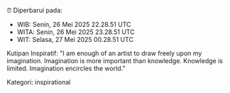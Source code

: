 ⏰ Diperbarui pada:
- WIB: Senin, 26 Mei 2025 22.28.51 UTC
- WITA: Senin, 26 Mei 2025 23.28.51 UTC
- WIT: Selasa, 27 Mei 2025 00.28.51 UTC

Kutipan Inspiratif:
"I am enough of an artist to draw freely upon my imagination. Imagination is more important than knowledge. Knowledge is limited. Imagination encircles the world."


Kategori: inspirational

